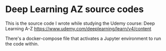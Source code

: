 # Deep Learning AZ source codes

This is the source code I wrote while studying the Udemy course: Deep Learning A-Z https://www.udemy.com/deeplearning/learn/v4/content

There's a docker-compose file that activates a Jupyter environment to run the code within. 


